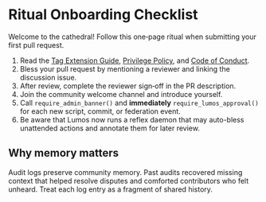 # Ritual Onboarding Checklist

Welcome to the cathedral! Follow this one‑page ritual when submitting your first pull request.

1. Read the [Tag Extension Guide](TAG_EXTENSION_GUIDE.md), [Privilege Policy](../CONTRIBUTING.md), and [Code of Conduct](../CODE_OF_CONDUCT.md).
2. Bless your pull request by mentioning a reviewer and linking the discussion issue.
3. After review, complete the reviewer sign‑off in the PR description.
4. Join the community welcome channel and introduce yourself.
5. Call `require_admin_banner()` and **immediately** `require_lumos_approval()` for each new script, commit, or federation event.
6. Be aware that Lumos now runs a reflex daemon that may auto-bless unattended actions and annotate them for later review.

## Why memory matters
Audit logs preserve community memory. Past audits recovered missing context that helped resolve disputes and comforted contributors who felt unheard. Treat each log entry as a fragment of shared history.
